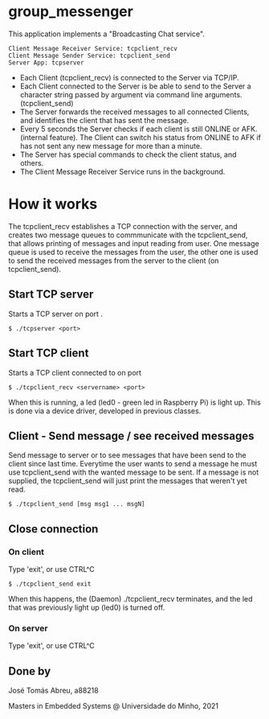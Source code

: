 # group_messenger
This application implements a "Broadcasting Chat service".
```
Client Message Receiver Service: tcpclient_recv
Client Message Sender Service: tcpclient_send
Server App: tcpserver
```
- Each Client (tcpclient_recv) is connected to the Server via TCP/IP.
- Each Client connected to the Server is be able to send to the Server a character string passed by argument via command line arguments. (tcpclient_send)
- The Server forwards the received messages to all connected Clients, and identifies the client that has sent the message.
- Every 5 seconds the Server checks if each client is still ONLINE or AFK. (internal feature). The Client can switch his status from ONLINE to AFK if has not sent any new message for more than a minute.
- The Server has special commands to check the client status, and others.
- The Client Message Receiver Service runs in the background. 

# How it works
The tcpclient_recv establishes a TCP connection with the server, and creates two message queues to commmunicate with the tcpclient_send, that allows printing of messages and input reading from user. One message queue is used to receive the messages from the user, the other one is used to send the received messages from the server to the client (on tcpclient_send).

## Start TCP server
Starts a TCP server on port <port>.
```shell
$ ./tcpserver <port>
```
## Start TCP client
Starts a TCP client connected to <servername> on port <port>
```shell
$ ./tcpclient_recv <servername> <port>
```
When this is running, a led (led0 - green led in Raspberry Pi) is light up. This is done via a device driver, developed in previous classes.

## Client - Send message / see received messages
Send message to server or to see messages that have been send to the client since last time. Everytime the user wants to send a message he must use tcpclient_send with the wanted message to be sent. If a message is not supplied, the tcpclient_send will just print the messages that weren't yet read.
```shell
$ ./tcpclient_send [msg msg1 ... msgN]
```
## Close connection
### On client
Type 'exit', or use CTRL^C 
```shell
$ ./tcpclient_send exit
```
When this happens, the (Daemon) ./tcpclient_recv terminates, and the led that was previously light up (led0) is turned off.

### On server
Type 'exit', or use CTRL^C

## Done by
José Tomás Abreu, a88218

Masters in Embedded Systems @ Universidade do Minho, 2021